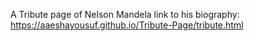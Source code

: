 A Tribute page of Nelson Mandela 
link to his biography: https://aaeshayousuf.github.io/Tribute-Page/tribute.html
